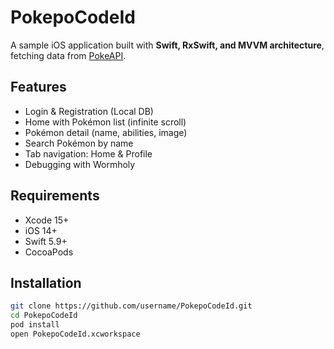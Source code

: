 # PokepoCodeId

A sample iOS application built with **Swift, RxSwift, and MVVM architecture**, fetching data from [PokeAPI](https://pokeapi.co).

## Features
- Login & Registration (Local DB)
- Home with Pokémon list (infinite scroll)
- Pokémon detail (name, abilities, image)
- Search Pokémon by name
- Tab navigation: Home & Profile
- Debugging with Wormholy

## Requirements
- Xcode 15+
- iOS 14+
- Swift 5.9+
- CocoaPods

## Installation
```bash
git clone https://github.com/username/PokepoCodeId.git
cd PokepoCodeId
pod install
open PokepoCodeId.xcworkspace

